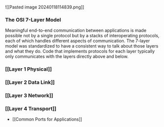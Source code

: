 ![[Pasted image 20240118114839.png]]
### The OSI 7-Layer Model
Meaningful end-to-end communication between applications is made possible not by a single protocol but by a stacks of interoperating protocols, each of which handles different aspects of communication.
The 7-layer model was standardized to have a consistent way to talk about those layers and what they do.
Code that implements protocols for each layer typically only communicates with the layers directly above and below.
### [[Layer 1 Physical]]
### [[Layer 2 Data Link]]
### [[Layer 3 Network]]
### [[Layer 4 Transport]]
- [[Common Ports for Applications]]


